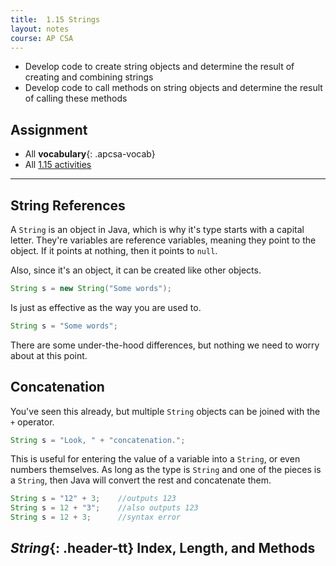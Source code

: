 ```yaml
---
title:  1.15 Strings
layout: notes
course: AP CSA
---
```


- Develop code to create string objects and determine the result of creating and combining strings
- Develop code to call methods on string objects and determine the result of calling these methods

## Assignment

- All **vocabulary**{: .apcsa-vocab}
- All [1.15 activities](https://runestone.academy/ns/books/published/manvillehighschool_csawesome2_2526/topic-1-15-strings.html)

---

## String References

A `String` is an object in Java, which is why it's type starts with a capital letter. They're variables are reference variables, meaning they point to the object. If it points at nothing, then it points to `null`.

Also, since it's an object, it can be created like other objects.

```java
String s = new String("Some words");
```

Is just as effective as the way you are used to.

```java
String s = "Some words";
```

There are some under-the-hood differences, but nothing we need to worry about at this point.

## Concatenation

You've seen this already, but multiple `String` objects can be joined with the `+` operator.

```java
String s = "Look, " + "concatenation.";
```

This is useful for entering the value of a variable into a `String`, or even numbers themselves. As long as the type is `String` and one of the pieces is a `String`, then Java will convert the rest and concatenate them.

```java
String s = "12" + 3;    //outputs 123
String s = 12 + "3";    //also outputs 123
String s = 12 + 3;      //syntax error
```

## *String*{: .header-tt} Index, Length, and Methods
